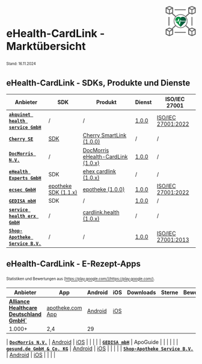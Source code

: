 <img align="right" width="80" height="80" src="https://github.com/eHealthCardLink/Spezifikation/blob/main/img/IOP-Logo.png"/><br/>

# eHealth-CardLink - Marktübersicht 
<sup><sub>Stand: 16.11.2024</sub></sup>

## eHealth-CardLink - SDKs, Produkte und Dienste

| Anbieter | SDK | Produkt | Dienst | ISO/IEC 27001 | 
| --- | --- |  --- | --- | --- |
| [**`akquinet health service GmbH`**](https://akquinet.com/) | / | / | [1.0.0](https://tinyurl.com/gemCL-Anb) |  [ISO/IEC 27001:2022](https://akquinet.com/files/AKQUINET/zertifikate/zertifikat-2024-housing-managed-hosting-services-akquinet.pdf) |
| [**`Cherry SE`**](https://www.cherry.de/) | [SDK](https://www.cherry.de/de-de/unternehmen/news/presse/artikel/software-developer-kit-fertig-ab-sofort-mit-cherry-smartlink-die-integration-von-cardlink-starten) | [Cherry SmartLink (1.0.0)](https://tinyurl.com/gemCL-Prod) | / | / | 
| [**`DocMorris N.V.`**](https://www.docmorris.de/) | / | [DocMorris eHealth-CardLink (1.0.x)](https://tinyurl.com/gemCL-Prod) | [1.0.0](https://tinyurl.com/gemCL-Anb)  | / | 
| [**`eHealth Experts GmbH`**](https://ehex.de/) | SDK | [ehex cardlink (1.0.x)](https://tinyurl.com/gemCL-Prod) | / | / |
| [**`ecsec GmbH`**](https://ecsec.de) |  [epotheke SDK (1.1.x)](https://github.com/epotheke/epotheke-sdk) |  [epotheke (1.0.0)](https://tinyurl.com/gemCL-Prod) |  [1.0.0](https://tinyurl.com/gemCL-Anb)  | [ISO/IEC 27001:2022](https://epotheke.com/pub/ISO-IEC-27001.pdf) |
| [**`GEDISA mbH`**](https://www.gedisa.de/) | SDK | / | [1.0.0](https://tinyurl.com/gemCL-Anb) | / | 
| [**`service health erx GmbH`**](https://www.service-health.de/) | / |  [cardlink.health (1.0.x)](https://tinyurl.com/gemCL-Prod) | / | / |
| [**`Shop-Apotheke Service B.V.`**](https://www.shop-apotheke.com/) | / | / | [1.0.0](https://tinyurl.com/gemCL-Anb)  | [ISO/IEC 27001:2013](https://www.certipedia.com/certificates/01+153+2100656%252F03?locale=es)  |

## eHealth-CardLink - E-Rezept-Apps

<sup><sub> Statistiken und Bewertungen aus [https://play.google.com/](https://play.google.com/). </sub></sup>

| Anbieter | App | Android | iOS | Downloads | Sterne | Bewertungen |
| --- | --- | --- | --- | --- | --- | --- | 
| [**Alliance Healthcare Deutschland GmbH`**](https://www.alliance-healthcare-gehe.de/) | [apotheke.com App](https://www.apotheke.com/) | [Android](https://play.google.com/store/apps/details?id=com.mauve.apothekeCom) | [iOS](https://apps.apple.com/de/app/apotheke-com/id6499274234)
| 1.000+ | 2,4 | 29|


| [**`DocMorris N.V.`**](https://www.docmorris.de/) | [Android](https://play.google.com/store/apps/details?id=de.docmorris.pharmacyapp) | [iOS](https://apps.apple.com/de/app/docmorris-apotheke-e-rezept/id976600580) | | | |
| [**`GEDISA mbH`**](https://www.gedisa.de/) | ApoGuide | | | | |
| [**`gesund.de GmbH & Co. KG`**](https://gesund.de) | [Android](https://play.google.com/store/apps/details?id=de.gesund.app&hl=de) | [iOS](https://app.adjust.com/13kg6cjf?fallback=https%3A%2F%2Fapps.apple.com%2Fde%2Fapp%2Fgesund-de%2Fid1554260352)  | | | | 
| [**`Shop-Apotheke Service B.V.`**](https://www.shop-apotheke.com/) | [Android](https://play.google.com/store/apps/details?id=shop.shop_apotheke.com.shopapotheke) | [iOS](https://apps.apple.com/de/app/shop-apotheke-redcare/id1104967519) | | | |

